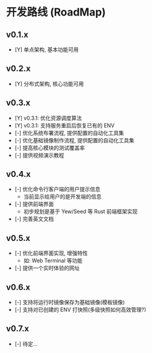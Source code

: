 # 开发路线 (RoadMap)

##  v0.1.x

- [Y] 单点架构, 基本功能可用

##  v0.2.x

- [Y] 分布式架构, 核心功能可用

##  v0.3.x

- [Y] v0.3.1: 优化资源调度算法
- [Y] v0.3.1: 支持服务重启后恢复已有的 ENV
- [-] 优化系统布署流程, 提供配置的自动化工具集
- [-] 优化基础镜像制作流程, 提供配置的自动化工具集
- [-] 提高核心模块的测试覆盖率
- [-] 提供视频演示教程

##  v0.4.x

- [-] 优化命令行客户端的用户提示信息
    - 当前显示给用户的是开发端的信息
- [-] 提供前端界面
    - 初步规划是基于 Yew/Seed 等 Rust 前端框架实现
- [-] 完善英文文档

##  v0.5.x

- [-] 优化前端界面实现, 增强特性
    - 如: Web Terminal 等功能
- [-] 提供一个实时体验的网址

##  v0.6.x

- [-] 支持将运行时镜像保存为基础镜像(模板镜像)
- [-] 支持对已创建的 ENV 打快照(多级快照如何高效管理?)

## v0.7.x

- [-] 待定...
